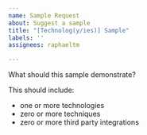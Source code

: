 ```yaml
---
name: Sample Request
about: Suggest a sample
title: "[Technolog(y/ies)] Sample"
labels: ''
assignees: raphaeltm

---
```


What should this sample demonstrate?

This should include:
* one or more technologies
* zero or more techniques
* zero or more third party integrations
